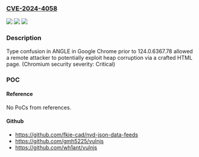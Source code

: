 ### [CVE-2024-4058](https://cve.mitre.org/cgi-bin/cvename.cgi?name=CVE-2024-4058)
![](https://img.shields.io/static/v1?label=Product&message=Chrome&color=blue)
![](https://img.shields.io/static/v1?label=Version&message=124.0.6367.78%3C%20124.0.6367.78%20&color=brighgreen)
![](https://img.shields.io/static/v1?label=Vulnerability&message=Type%20Confusion&color=brighgreen)

### Description

Type confusion in ANGLE in Google Chrome prior to 124.0.6367.78 allowed a remote attacker to potentially exploit heap corruption via a crafted HTML page. (Chromium security severity: Critical)

### POC

#### Reference
No PoCs from references.

#### Github
- https://github.com/fkie-cad/nvd-json-data-feeds
- https://github.com/gmh5225/vulnjs
- https://github.com/wh1ant/vulnjs

